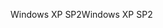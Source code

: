 <span data-ttu-id="247e2-101">Windows XP SP2</span><span class="sxs-lookup"><span data-stu-id="247e2-101">Windows XP SP2</span></span>
